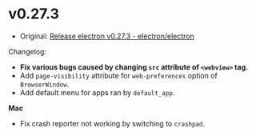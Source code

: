 # v0.27.3

* Original: [Release electron v0.27.3 - electron/electron](https://github.com/electron/electron/releases/tag/v0.27.3)

Changelog:

* **Fix various bugs caused by changing `src` attribute of `<webview>` tag.**
* Add `page-visibility` attribute for `web-preferences` option of `BrowserWindow`.
* Add default menu for apps ran by `default_app`.

**Mac**

* Fix crash reporter not working by switching to `crashpad`.
